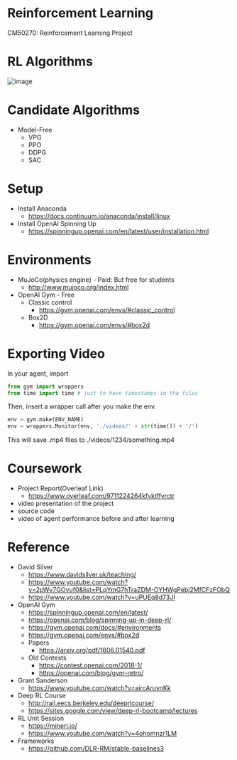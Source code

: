 # Reinforcement Learning
CM50270: Reinforcement Learning Project

# RL Algorithms
![image](https://user-images.githubusercontent.com/366335/114033371-1c666400-9875-11eb-93fd-7cfb998ce0f8.png)

# Candidate Algorithms
- Model-Free
  - VPG
  - PPO
  - DDPG
  - SAC

# Setup
- Install Anaconda
  - https://docs.continuum.io/anaconda/install/linux
- Install OpenAI Spinning Up
  - https://spinningup.openai.com/en/latest/user/installation.html

# Environments
- MuJoCo(physics engine) - Paid: But free for students
  - http://www.mujoco.org/index.html
- OpenAI Gym - Free
  - Classic control
    - https://gym.openai.com/envs/#classic_control
  - Box2D
    - https://gym.openai.com/envs/#box2d

# Exporting Video
In your agent, import
```python
from gym import wrappers
from time import time # just to have timestamps in the files
```
Then, insert a wrapper call after you make the env.
```python
env = gym.make(ENV_NAME)
env = wrappers.Monitor(env, './videos/' + str(time()) + '/')
```
This will save .mp4 files to ./videos/1234/something.mp4

# Coursework
- Project Report(Overleaf Link)
  - https://www.overleaf.com/9711224264kfvktffyrctr
- video presentation of the project
- source code
- video of agent performance before and after learning

# Reference
- David Silver
  - https://www.davidsilver.uk/teaching/
  - https://www.youtube.com/watch?v=2pWv7GOvuf0&list=PLqYmG7hTraZDM-OYHWgPebj2MfCFzFObQ
  - https://www.youtube.com/watch?v=uPUEq8d73JI
- OpenAI Gym
  - https://spinningup.openai.com/en/latest/
  - https://openai.com/blog/spinning-up-in-deep-rl/
  - https://gym.openai.com/docs/#environments
  - https://gym.openai.com/envs/#box2d
  - Papers
    - https://arxiv.org/pdf/1606.01540.pdf
  - Old Contests
    - https://contest.openai.com/2018-1/
    - https://openai.com/blog/gym-retro/
- Grant Sanderson
  - https://www.youtube.com/watch?v=aircAruvnKk
- Deep RL Course
  - http://rail.eecs.berkeley.edu/deeprlcourse/
  - https://sites.google.com/view/deep-rl-bootcamp/lectures
- RL Unit Session
  - https://minerl.io/
  - https://www.youtube.com/watch?v=4ohomnzr1LM
- Frameworks
  - https://github.com/DLR-RM/stable-baselines3
